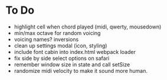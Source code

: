 # To Do
- highlight cell when chord played (midi, qwerty, mousedown)
- min/max octave for random voicing
- voicing names? inversions
- clean up settings modal (icon, styling)
- include font cabin into index.html webpack loader
- fix side by side select options on safari
- remember window size in state and call setSize
- randomize midi velocity to make it sound more human.